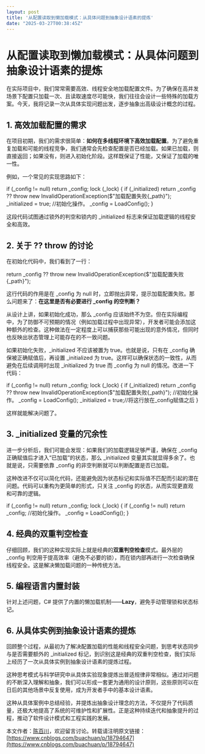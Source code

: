 ```yaml
---
layout: post
title: '从配置读取到懒加载模式：从具体问题到抽象设计语素的提炼'
date: "2025-03-27T00:38:45Z"
---
```

从配置读取到懒加载模式：从具体问题到抽象设计语素的提炼
===========================

在实际项目中，我们常常需要高效、线程安全地加载配置文件。为了确保在高并发场景下配置只加载一次、且读取速度尽可能快，我们往往会设计一些特殊的加载方案。今天，我将记录一次从具体实现问题出发，逐步抽象出高级设计概念的过程。

1\. 高效加载配置的需求
-------------

在项目初期，我们的需求很简单：**如何在多线程环境下高效加载配置**。为了避免重复加载和可能的线程竞争，我们通常会先检查配置是否已经加载。如果已加载，则直接返回；如果没有，则进入初始化阶段。这样既保证了性能，又保证了加载的唯一性。

例如，一个常见的实现思路如下：

if (\_config != null)
    return \_config;
lock (\_lock)
{
    if (\_initialized)
        return \_config ?? throw new InvalidOperationException($"加载配置失败{\_path}");
    \_initialized \= true;
    //初始化操作。
    \_config = LoadConfig();
}

这段代码试图通过锁外的判空和锁内的 \_initialized 标志来保证加载逻辑的线程安全和高效。

2\. 关于 ?? throw 的讨论
-------------------

在初始化代码中，我们看到了一行：

return \_config ?? throw new InvalidOperationException($"加载配置失败{\_path}");

这行代码的作用是在 \_config 为 null 时，立即抛出异常，提示加载配置失败。那么问题来了：**在这里是否有必要进行 \_config 的空判断？**

从设计上讲，如果初始化成功，那么 \_config 应该始终不为空。但在实际编程中，为了防御不可预期的情况（例如加载过程中出现异常），开发者可能会添加这种额外的检查。这种做法在一定程度上可以捕获那些可能出现的意外情况，但同时也反映出状态管理上可能存在的不一致问题。

如果初始化失败，\_initialized 不应该被置为 true。也就是说，只有在 \_config 确保被正确赋值后，再设置 \_initialized 为 true。这样可以确保状态的一致性，从而避免在后续调用时出现 \_initialized 为 true 而 \_config 为 null 的情况。改进一下代码：

if (\_config != null)
    return \_config;
lock (\_lock)
{
    if (\_initialized)
        return \_config ?? throw new InvalidOperationException($"加载配置失败{\_path}");
    //初始化操作。
    \_config = LoadConfig();
    \_initialized \= true;//将这行放在\_config赋值之后
}

这样就能解决问题了。

3\. \_initialized 变量的冗余性
------------------------

进一步分析后，我们可能会发现：如果我们的加载逻辑足够严谨，确保在 \_config 正确赋值后才进入“已加载”的状态，那么 \_initialized 变量其实就显得多余了。也就是说，只需要依靠 \_config 的非空判断就可以判断配置是否已加载。

这种改进不仅可以简化代码，还能避免因为状态标记和实际值不匹配而引起的潜在问题。代码可以重构为更简单的形式，只关注 \_config 的状态，从而实现更直观和可靠的逻辑。

if (\_config != null)
    return \_config;
lock (\_lock)
{
    if (\_config != null)
        return \_config;
    //初始化操作。
    \_config = LoadConfig();
}

4\. 经典的双重判空检查
-------------

仔细回顾，我们的这种实现实际上就是经典的**双重判空检查**模式。最外层的 \_config 判空用于提高效率（避免不必要的锁），而在锁内部再进行一次检查确保线程安全。这是解决懒加载问题的一种传统方法。

5\. 编程语言内置封装
------------

针对上述问题，C# 提供了内置的懒加载机制——**Lazy<T>**，避免手动管理锁和状态标记。

6\. 从具体实例到抽象设计语素的提炼
-------------------

回顾整个过程，从最初为了解决配置加载的性能和线程安全问题，到思考状态同步与是否需要额外的 \_initialized 标记，到识别这是经典的双重判空检查，我们实际上经历了一次从具体实例到抽象设计语素的提炼过程。

这种思考模式与科学研究中从具体实验现象提炼出普适规律非常相似。通过对问题的不断深入理解和抽象，我们可以形成一套更为通用的设计原则，这些原则可以在日后的其他场景中反复使用，成为开发者手中的基本设计语素。

这种从具体案例中总结经验，并提炼出抽象设计理念的方法，不仅提升了代码质量，还极大地提高了系统的可维护性和扩展性。正是这种持续迭代和抽象提升的过程，推动了软件设计模式和工程实践的发展。

本文作者：[陈百川](https://www.cnblogs.com/buachuan/)，欢迎留言讨论。转载请注明原文链接：[https://www.cnblogs.com/buachuan/p/18794647](https://www.cnblogs.com/buachuan/p/18794647)